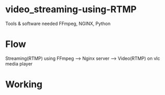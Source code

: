 # video_streaming-using-RTMP
Tools & software needed
FFmpeg, NGINX, Python

# Flow
Streaming(RTMP) using FFmpeg --> Nginx server --> Video(RTMP) on vlc media player  

# Working


